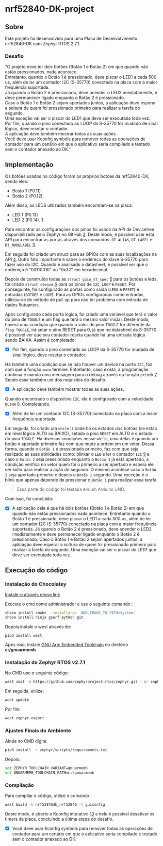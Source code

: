 # nrf52840-DK-project

## Sobre

Este projeto foi desenvolvido para uma Placa de Desenvolvimento nrf52840-DK com Zephyr RTOS 2.7.1. 

### Desafio

"O projeto deve ter dois botões (Botão 1 e Botão 2) em que quando não estão pressionados, nada acontece.   
Entretanto, quando o Botão 1 é pressionado, deve piscar o LED1 a cada 500 us, além de ler um contador I2C (S-35770) conectado na placa com a maior frequência suportada.  
Já quando o Botão 2 é pressionado, deve acender o LED2 imediatamente, e deve permanecer ligado enquanto o Botão 2 é pressionado.  
Caso o Botão 1 e Botão 2 sejam apertados juntos, a aplicação deve esperar a soltura de quem foi pressionado primeiro para realizar a tarefa do segundo.   
Uma exceção vai ser o piscar do LED1 que deve ser executada toda vez.  
Por fim, quando o pino conectado ao LOOP da S-35770 for mudado de sinal lógico, deve resetar o contador.  
A aplicação deve também mostrar todas as suas ações.  
Você deve usar Kconfig symbols para remover todas as operações de contador para um cenário em que o aplicativo seria compilado e testado sem o contador anexado ao DK."  

## Implementação

Os botões usados no código foram os próprios botões da nrf52840-DK, sendo eles: 
- Botão 1 (P0.11)
- Botão 2 (P0.12)

Além disso, os LEDS utilizados também encontram-se na placa: 
- LED 1 (P0.13) 
- LED 2 (P0.14). [1](https://docs.zephyrproject.org/2.7.1/boards/arm/nrf52840dk_nrf52840/doc/index.html)

Para encontrar as configurações dos pinos foi usado da API de Devicetree disponibilizado pelo Zephyr no GitHub [2](https://github.com/nrfconnect/sdk-zephyr/blob/main/boards/arm/nrf52840dk_nrf52840/nrf52840dk_nrf52840.dts). Deste modo, é possível usar esta API para encontrar as portas através dos comandos:
`DT_ALIAS`, `DT_LABEL` e `DT_NODELABEL` [3](https://docs.zephyrproject.org/latest/reference/devicetree/api.html). 


Em seguida foi criado um struct para as GPIOs com as suas localizações na API [4](https://docs.zephyrproject.org/latest/reference/peripherals/gpio.html). Outro fato importante é saber o endereço do slave S-35770 para fazer uso do I2C. Quando é analisado o datasheet, é possível ver que o endereço é "00110010" ou "0x32" em hexadecimal. 


Depois de construído todas as `struct gpio_dt_spec` [5](https://docs.zephyrproject.org/apidoc/latest/structgpio__dt__spec.html) para os botões e leds, foi criado `struct device` [6](https://docs.zephyrproject.org/apidoc/latest/structdevice.html) para os pinos de `I2C`, `LOOP` e `RESET`. Por conseguinte, foi configurado as portas como saída (`LEDS` e `RESET`) e entradas (`BOTÕES` e `LOOP`). Para as GPIOs configuradas como entradas, utilizou-se do método de pull up para não ter problema com entrada de dados flutuantes.

Após configurado cada porta lógica, foi criado uma variável que terá o valor do pino de `TOGGLE` e um flag que terá o mesmo valor inicial. Deste modo, haverá uma condição que quando o valor do pino `TOGGLE` for diferente da `flag TOGGLE`, irá setar o pino RESET para 0, já que no datasheet da S-35770 é possível ver que seu contador reseta quando há uma entrada lógica sendo BAIXA. Assim é completado: 

- [x] Por fim, quando o pino conectado ao LOOP da S-35770 for mudado de sinal lógico, deve resetar o contador.

Há também uma condição que se não houver um device na porta `I2C`, faz com que a função `main` termine. Entretanto, caso exista, a programação continua e manda uma mensagem para o debug através da função `printk` [7](https://docs.zephyrproject.org/apidoc/latest/printk_8h.html#a768a7dff8592b69f327a08f96b00fa54). 
Sendo esse também um dos requisitos do desafio.

- [x] A aplicação deve também mostrar todas as suas ações.


Quando encontrado o dispositivo `I2C`, ele é configurado com a velocidade `ULTRA` [8](https://docs.zephyrproject.org/latest/reference/peripherals/i2c.html#c.I2C_SPEED_ULTRA). Completando.

- [x] Além de ler um contador I2C (S-35770) conectado na placa com a maior frequência suportada.

Em seguida, foi criado um `while()` onde há os estados dos botões (se estão em nível lógico ALTO ou BAIXO), setado o pino `RESET` em ALTO e o estado do pino `TOGGLE`. Há diversas condições nesse `while`, uma delas é quando um botão é apertado primeiro faz com que mude a ordem em um vetor. Dessa forma, quando o `Botão 1` é pressionado primeiro, faz com que seja realizado as suas atividades como: blinkar o `LED` e ler o contador `I2C` [9](https://docs.zephyrproject.org/latest/reference/peripherals/i2c.html#c.i2c_reg_read_byte) e caso o `Botão 2` seja pressionado enquanto o `Botão 1` já está apertado, a condição verifica no vetor quem foi o primeiro a ser apertado e espera ele ser solto para realizar a ação do segundo. O mesmo acontece caso o `Botão 2` seja apertado primeiro e depois o `Botão 1` segundo. Uma exceção é o blink que apenas depende de pressionar o `Botão 1` para realizar essa tarefa.
> Essa parte do código foi testada em um Arduino UNO. 

Com isso, foi concluído:

- [x] A aplicação dele é que há dois botões (Botão 1 e Botão 2) em que quando não estão pressionados nada acontece. Entretanto quando o Botão 1 é pressionado, deve piscar o LED1 a cada 500 us, além de ler um contador I2C (S-35770) conectado na placa com a maior frequência suportada.
Já quando o Botão 2 é pressionado, deve acender o LED2 imediatamente e deve permanecer ligado enquanto o Botão 2 é pressionado.
Caso o Botão 1 e Botão 2 sejam apertados juntos, a aplicação deve esperar a soltura de quem foi pressionado primeiro para realizar a tarefa do segundo. Uma exceção vai ser o piscar do LED1 que deve ser executada toda vez.

## Execução do código

### Instalação do Chocolatey

[Instale-o através desse link](https://chocolatey.org/install)

Execute o cmd como administrador e use o seguinte comando :

```bash
choco install cmake --installargs 'ADD_CMAKE_TO_PATH=System'
choco install ninja gperf python git
```

Depois instale o west através de:

```
pip3 install west
```

Após isso, instale [GNU Arm Embedded Toolchain](https://developer.arm.com/tools-and-software/open-source-software/developer-tools/gnu-toolchain/gnu-rm/downloads) no diretório **c:/gnuarmemb**

### Instalação do Zephyr RTOS v2.7.1

No CMD use o seguinte código:

```bash
west init -m https://github.com/zephyrproject-rtos/zephyr.git --mr zephyr-v2.7.1
```

Em seguida, utilize:

```bash
west update
```

Por fim:

```bash
west zephyr-export
```

### Ajustes Finais do Ambiente

Ainda no CMD digite:
```bash
pip3 install -r zephyr/scripts/requirements.txt
```
Depois:

```bash
set ZEPHYR_TOOLCHAIN_VARIANT=gnuarmemb
set GNUARMEMB_TOOLCHAIN_PATH=c:\gnuarmemb
```

### Compilação
Para compilar o código, utilize o comando :

```bash
west build -b nrf52840dk_nrf52840 -t guiconfig
```

Deste modo, é aberto o Kconfig interativo [10](https://docs.zephyrproject.org/latest/guides/build/kconfig/menuconfig.html) e nele é possível desativar os timers da placa, concluindo a última etapa do desafio.

- [x] Você deve usar Kconfig symbols para remover todas as operações de contador para um cenário em que o aplicativo seria compilado e testado sem o contador anexado ao DK.
